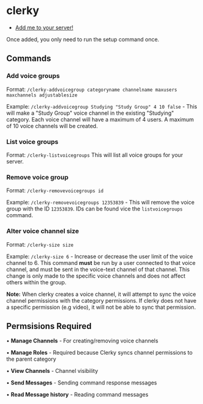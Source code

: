 # clerky

- [Add me to your server!](https://discord.com/oauth2/authorize?client_id=821516748800917534&permissions=2415987728&scope=bot)

Once added, you only need to run the setup command once.

## Commands

### Add voice groups
Format: `/clerky-addvoicegroup categoryname channelname maxusers maxchannels adjustablesize`

Example: `/clerky-addvoicegroup Studying "Study Group" 4 10 false` - This will make a "Study Group" voice channel in the existing "Studying" category. Each voice channel will have a maximum of 4 users. A maximum of 10 voice channels will be created.

### List voice groups
Format: `/clerky-listvoicegroups`
This will list all voice groups for your server.

### Remove voice group
Format: `/clerky-removevoicegroups id`

Example: `/clerky-removevoicegroups 12353839` - This will remove the voice group with the ID `12353839`. IDs can be found vice the `listvoicegroups` command.

### Alter voice channel size
Format: `/clerky-size size`

Example: `/clerky-size 6` - Increase or decrease the user limit of the voice channel to 6. This command **must** be run by a user connected to that voice channel, and must be sent in the voice-text channel of that channel. This change is only made to the specific voice channels and does not affect others within the group.

**Note:** When clerky creates a voice channel, it will attempt to sync the voice channel permissions with the category permissions. If clerky does not have a specific permission (e.g video), it will not be able to sync that permission.

## Permsisions Required

• **Manage Channels** - For creating/removing voice channels

• **Manage Roles** - Required because Clerky syncs channel permissions to the parent category

• **View Channels** - Channel visibility

• **Send Messages** - Sending command response messages

• **Read Message history** - Reading command messages

